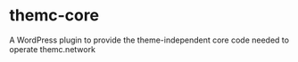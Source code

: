 # themc-core
A WordPress plugin to provide the theme-independent core code needed to operate themc.network
